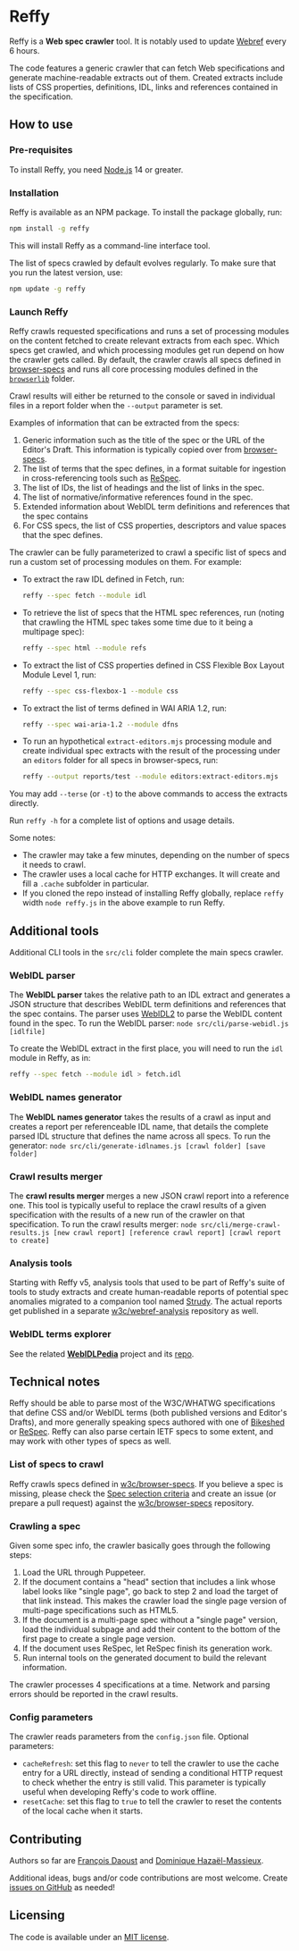 # Reffy

Reffy is a **Web spec crawler** tool. It is notably used to update [Webref](https://github.com/w3c/webref#webref) every 6 hours.

The code features a generic crawler that can fetch Web specifications and generate machine-readable extracts out of them. Created extracts include lists of CSS properties, definitions, IDL, links and references contained in the specification.

## How to use

### Pre-requisites

To install Reffy, you need [Node.js](https://nodejs.org/en/) 14 or greater.

### Installation

Reffy is available as an NPM package. To install the package globally, run:

```bash
npm install -g reffy
```

This will install Reffy as a command-line interface tool.

The list of specs crawled by default evolves regularly. To make sure that you run the latest version, use:

```bash
npm update -g reffy
```

### Launch Reffy

Reffy crawls requested specifications and runs a set of processing modules on the content fetched to create relevant extracts from each spec. Which specs get crawled, and which processing modules get run depend on how the crawler gets called. By default, the crawler crawls all specs defined in [browser-specs](https://github.com/w3c/browser-specs/) and runs all core processing modules defined in the [`browserlib`](https://github.com/w3c/reffy/tree/main/src/browserlib) folder.

Crawl results will either be returned to the console or saved in individual files in a report folder when the `--output` parameter is set.

Examples of information that can be extracted from the specs:

1. Generic information such as the title of the spec or the URL of the Editor's Draft. This information is typically copied over from [browser-specs](https://github.com/w3c/browser-specs/).
2. The list of terms that the spec defines, in a format suitable for ingestion in cross-referencing tools such as [ReSpec](https://respec.org/xref/).
3. The list of IDs, the list of headings and the list of links in the spec.
4. The list of normative/informative references found in the spec.
5. Extended information about WebIDL term definitions and references that the spec contains
6. For CSS specs, the list of CSS properties, descriptors and value spaces that the spec defines.

The crawler can be fully parameterized to crawl a specific list of specs and run a custom set of processing modules on them. For example:

- To extract the raw IDL defined in Fetch, run:
  ```bash
  reffy --spec fetch --module idl
  ```
- To retrieve the list of specs that the HTML spec references, run (noting that crawling the HTML spec takes some time due to it being a multipage spec):
  ```bash
  reffy --spec html --module refs
  ```
- To extract the list of CSS properties defined in CSS Flexible Box Layout Module Level 1, run:
  ```bash
  reffy --spec css-flexbox-1 --module css
  ```
- To extract the list of terms defined in WAI ARIA 1.2, run:
  ```bash
  reffy --spec wai-aria-1.2 --module dfns
  ```
- To run an hypothetical `extract-editors.mjs` processing module and create individual spec extracts with the result of the processing under an `editors` folder for all specs in browser-specs, run:
  ```bash
  reffy --output reports/test --module editors:extract-editors.mjs
  ```

You may add `--terse` (or `-t`) to the above commands to access the extracts directly.

Run `reffy -h` for a complete list of options and usage details.


Some notes:

* The crawler may take a few minutes, depending on the number of specs it needs to crawl.
* The crawler uses a local cache for HTTP exchanges. It will create and fill a `.cache` subfolder in particular.
* If you cloned the repo instead of installing Reffy globally, replace `reffy` width `node reffy.js` in the above example to run Reffy.


## Additional tools

Additional CLI tools in the `src/cli` folder complete the main specs crawler.


### WebIDL parser

The **WebIDL parser** takes the relative path to an IDL extract and generates a JSON structure that describes WebIDL term definitions and references that the spec contains. The parser uses [WebIDL2](https://github.com/darobin/webidl2.js/) to parse the WebIDL content found in the spec. To run the WebIDL parser: `node src/cli/parse-webidl.js [idlfile]`

To create the WebIDL extract in the first place, you will need to run the `idl` module in Reffy, as in:

```bash
reffy --spec fetch --module idl > fetch.idl
```


### WebIDL names generator

The **WebIDL names generator** takes the results of a crawl as input and creates a report per referenceable IDL name, that details the complete parsed IDL structure that defines the name across all specs. To run the generator: `node src/cli/generate-idlnames.js [crawl folder] [save folder]`


### Crawl results merger

The **crawl results merger** merges a new JSON crawl report into a reference one. This tool is typically useful to replace the crawl results of a given specification with the results of a new run of the crawler on that specification. To run the crawl results merger: `node src/cli/merge-crawl-results.js [new crawl report] [reference crawl report] [crawl report to create]`


### Analysis tools

Starting with Reffy v5, analysis tools that used to be part of Reffy's suite of tools to study extracts and create human-readable reports of potential spec anomalies migrated to a companion tool named [Strudy](https://github.com/w3c/strudy). The actual reports get published in a separate [w3c/webref-analysis](https://github.com/w3c/webref-analysis) repository as well.


### WebIDL terms explorer

See the related **[WebIDLPedia](https://dontcallmedom.github.io/webidlpedia)** project and its [repo](https://github.com/dontcallmedom/webidlpedia).


## Technical notes

Reffy should be able to parse most of the W3C/WHATWG specifications that define CSS and/or WebIDL terms (both published versions and Editor's Drafts), and more generally speaking specs authored with one of [Bikeshed](https://tabatkins.github.io/bikeshed/) or [ReSpec](https://respec.org/docs/). Reffy can also parse certain IETF specs to some extent, and may work with other types of specs as well.

### List of specs to crawl

Reffy crawls specs defined in [w3c/browser-specs](https://github.com/w3c/browser-specs/). If you believe a spec is missing, please check the [Spec selection criteria](https://github.com/w3c/browser-specs/#spec-selection-criteria) and create an issue (or prepare a pull request) against the [w3c/browser-specs](https://github.com/w3c/browser-specs/) repository.

### Crawling a spec

Given some spec info, the crawler basically goes through the following steps:

1. Load the URL through Puppeteer.
2. If the document contains a "head" section that includes a link whose label looks like "single page", go back to step 2 and load the target of that link instead. This makes the crawler load the single page version of multi-page specifications such as HTML5.
3. If the document is a multi-page spec without a "single page" version, load the individual subpage and add their content to the bottom of the first page to create a single page version.
4. If the document uses ReSpec, let ReSpec finish its generation work.
5. Run internal tools on the generated document to build the relevant information.

The crawler processes 4 specifications at a time. Network and parsing errors should be reported in the crawl results.

### Config parameters

The crawler reads parameters from the `config.json` file. Optional parameters:

* `cacheRefresh`: set this flag to `never` to tell the crawler to use the cache entry for a URL directly, instead of sending a conditional HTTP request to check whether the entry is still valid. This parameter is typically useful when developing Reffy's code to work offline.
* `resetCache`: set this flag to `true` to tell the crawler to reset the contents of the local cache when it starts.


## Contributing

Authors so far are [François Daoust](https://github.com/tidoust/) and [Dominique Hazaël-Massieux](https://github.com/dontcallmedom/).

Additional ideas, bugs and/or code contributions are most welcome. Create [issues on GitHub](https://github.com/w3c/reffy/issues) as needed!


## Licensing

The code is available under an [MIT license](LICENSE).
